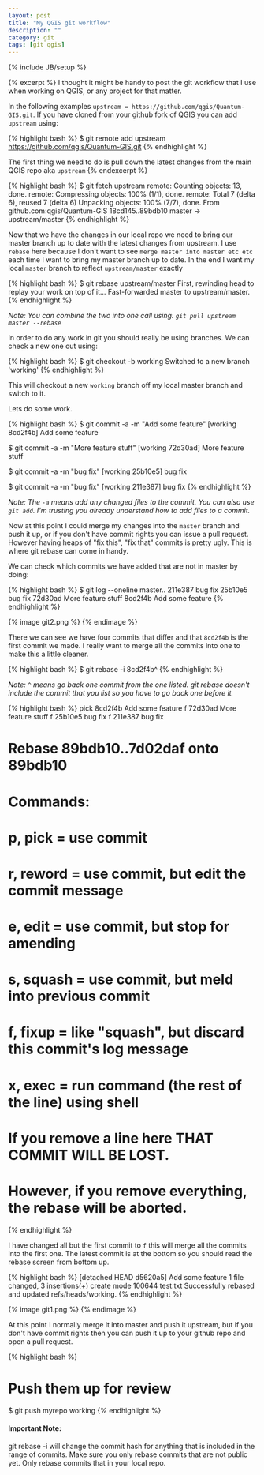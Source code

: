 ```yaml
---
layout: post
title: "My QGIS git workflow"
description: ""
category: git
tags: [git qgis]
---
```

{% include JB/setup %}

{% excerpt %}
I thought it might be handy to post the git workflow that I use when working on QGIS, or any project for that matter.

In the following examples `upstream = https://github.com/qgis/Quantum-GIS.git`.  If you have cloned from your github fork of QGIS you can add `upstream` using:

{% highlight bash %}
$ git remote add upstream https://github.com/qgis/Quantum-GIS.git
{% endhighlight %}

The first thing we need to do is pull down the latest changes from the main QGIS repo aka `upstream` 
{% endexcerpt %}

{% highlight bash %}
$ git fetch upstream
remote: Counting objects: 13, done.
remote: Compressing objects: 100% (1/1), done.
remote: Total 7 (delta 6), reused 7 (delta 6)
Unpacking objects: 100% (7/7), done.
From github.com:qgis/Quantum-GIS
   18cd145..89bdb10  master     -> upstream/master
{% endhighlight %}

Now that we have the changes in our local repo we need to bring our master branch up to date with the latest changes from upstream.  I use `rebase` here because I don't want to see `merge master into master etc etc` each time I want to bring my master branch up to date. In the end I want my local `master` branch to reflect `upstream/master` exactly  

{% highlight bash %}
$ git rebase upstream/master
First, rewinding head to replay your work on top of it...
Fast-forwarded master to upstream/master.
{% endhighlight %}

*Note: You can combine the two into one call using: `git pull upstream master --rebase`*

In order to do any work in git you should really be using branches.  We can check a new one out using:

{% highlight bash %}
$ git checkout -b working
Switched to a new branch 'working'
{% endhighlight %}

This will checkout a new `working` branch off my local master branch and switch to it.

Lets do some work.

{% highlight bash %}
$ git commit -a -m "Add some feature"
[working 8cd2f4b] Add some feature

$ git commit -a -m "More feature stuff"
[working 72d30ad] More feature stuff

$ git commit -a -m "bug fix"
[working 25b10e5] bug fix

$ git commit -a -m "bug fix"
[working 211e387] bug fix
{% endhighlight %}

*Note: The `-a` means add any changed files to the commit. You can also use `git add`. I'm trusting you already understand how to add files to a commit.*

Now at this point I could merge my changes into the `master` branch and push it up, or if you don't have commit rights you can issue a pull request. However having heaps of "fix this", "fix that" commits is pretty ugly.  This is where git rebase can come in handy.

We can check which commits we have added that are not in master by doing:

{% highlight bash %}
$ git log --oneline master..
211e387 bug fix
25b10e5 bug fix
72d30ad More feature stuff
8cd2f4b Add some feature
{% endhighlight %}

{% image git2.png %}
{% endimage %}

There we can see we have four commits that differ and that `8cd2f4b` is the first commit we made.  I really want to merge all the commits into one to make this a little cleaner.

{% highlight bash %}
$ git rebase -i 8cd2f4b^
{% endhighlight %}

*Note: `^` means go back one commit from the one listed.  git rebase doesn't include the commit that you list so you have to go back one before it.*

{% highlight bash %}
pick 8cd2f4b Add some feature
f 72d30ad More feature stuff
f 25b10e5 bug fix
f 211e387 bug fix

# Rebase 89bdb10..7d02daf onto 89bdb10
#
# Commands:
#  p, pick = use commit
#  r, reword = use commit, but edit the commit message
#  e, edit = use commit, but stop for amending
#  s, squash = use commit, but meld into previous commit
#  f, fixup = like "squash", but discard this commit's log message
#  x, exec = run command (the rest of the line) using shell
#
# If you remove a line here THAT COMMIT WILL BE LOST.
# However, if you remove everything, the rebase will be aborted.
{% endhighlight %}

I have changed all but the first commit to `f` this will merge all the commits into the first one. The latest commit is at the bottom so you should read the rebase screen from bottom up.

{% highlight bash %}
[detached HEAD d5620a5] Add some feature
 1 file changed, 3 insertions(+)
 create mode 100644 test.txt
Successfully rebased and updated refs/heads/working.
{% endhighlight %}

{% image git1.png %}
{% endimage %}

At this point I normally merge it into master and push it upstream, but if you don't have commit rights then you can push it up to your github repo and open a pull request.

{% highlight bash %}
# Push them up for review
$ git push myrepo working
{% endhighlight %}

<div class="alert alert-block"><h4>Important Note:</h4> git rebase -i will change the commit hash for anything that is included in the range of commits. Make sure you only rebase commits that are not public yet. Only rebase commits that in your local repo.</div>
